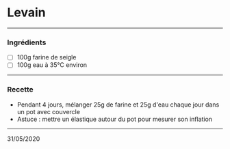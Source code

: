 # Levain

---

### Ingrédients

- [ ] 100g farine de seigle
- [ ] 100g eau à 35°C environ

---

### Recette

- Pendant 4 jours, mélanger 25g de farine et 25g d'eau chaque jour dans un pot avec couvercle
- Astuce : mettre un élastique autour du pot pour mesurer son inflation

---

31/05/2020
